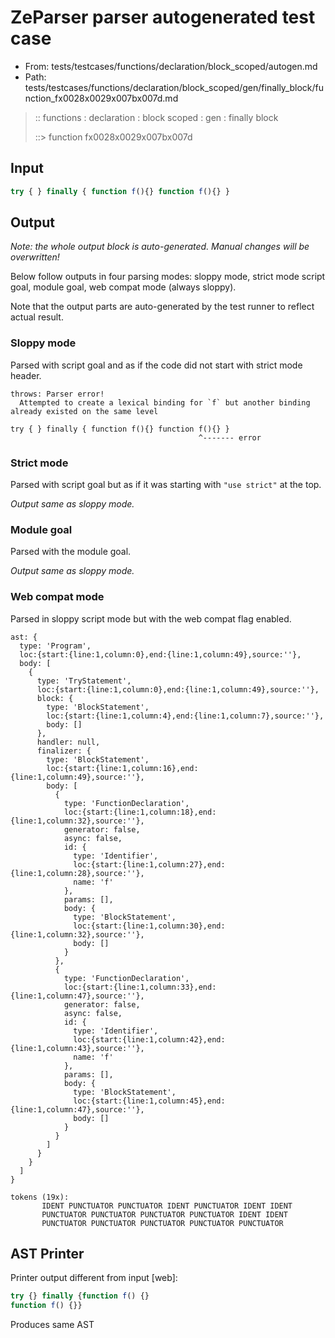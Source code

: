 # ZeParser parser autogenerated test case

- From: tests/testcases/functions/declaration/block_scoped/autogen.md
- Path: tests/testcases/functions/declaration/block_scoped/gen/finally_block/function_fx0028x0029x007bx007d.md

> :: functions : declaration : block scoped : gen : finally block
>
> ::> function fx0028x0029x007bx007d

## Input


`````js
try { } finally { function f(){} function f(){} }
`````

## Output

_Note: the whole output block is auto-generated. Manual changes will be overwritten!_

Below follow outputs in four parsing modes: sloppy mode, strict mode script goal, module goal, web compat mode (always sloppy).

Note that the output parts are auto-generated by the test runner to reflect actual result.

### Sloppy mode

Parsed with script goal and as if the code did not start with strict mode header.

`````
throws: Parser error!
  Attempted to create a lexical binding for `f` but another binding already existed on the same level

try { } finally { function f(){} function f(){} }
                                          ^------- error
`````

### Strict mode

Parsed with script goal but as if it was starting with `"use strict"` at the top.

_Output same as sloppy mode._

### Module goal

Parsed with the module goal.

_Output same as sloppy mode._

### Web compat mode

Parsed in sloppy script mode but with the web compat flag enabled.

`````
ast: {
  type: 'Program',
  loc:{start:{line:1,column:0},end:{line:1,column:49},source:''},
  body: [
    {
      type: 'TryStatement',
      loc:{start:{line:1,column:0},end:{line:1,column:49},source:''},
      block: {
        type: 'BlockStatement',
        loc:{start:{line:1,column:4},end:{line:1,column:7},source:''},
        body: []
      },
      handler: null,
      finalizer: {
        type: 'BlockStatement',
        loc:{start:{line:1,column:16},end:{line:1,column:49},source:''},
        body: [
          {
            type: 'FunctionDeclaration',
            loc:{start:{line:1,column:18},end:{line:1,column:32},source:''},
            generator: false,
            async: false,
            id: {
              type: 'Identifier',
              loc:{start:{line:1,column:27},end:{line:1,column:28},source:''},
              name: 'f'
            },
            params: [],
            body: {
              type: 'BlockStatement',
              loc:{start:{line:1,column:30},end:{line:1,column:32},source:''},
              body: []
            }
          },
          {
            type: 'FunctionDeclaration',
            loc:{start:{line:1,column:33},end:{line:1,column:47},source:''},
            generator: false,
            async: false,
            id: {
              type: 'Identifier',
              loc:{start:{line:1,column:42},end:{line:1,column:43},source:''},
              name: 'f'
            },
            params: [],
            body: {
              type: 'BlockStatement',
              loc:{start:{line:1,column:45},end:{line:1,column:47},source:''},
              body: []
            }
          }
        ]
      }
    }
  ]
}

tokens (19x):
       IDENT PUNCTUATOR PUNCTUATOR IDENT PUNCTUATOR IDENT IDENT
       PUNCTUATOR PUNCTUATOR PUNCTUATOR PUNCTUATOR IDENT IDENT
       PUNCTUATOR PUNCTUATOR PUNCTUATOR PUNCTUATOR PUNCTUATOR
`````


## AST Printer

Printer output different from input [web]:

````js
try {} finally {function f() {}
function f() {}}
````

Produces same AST
